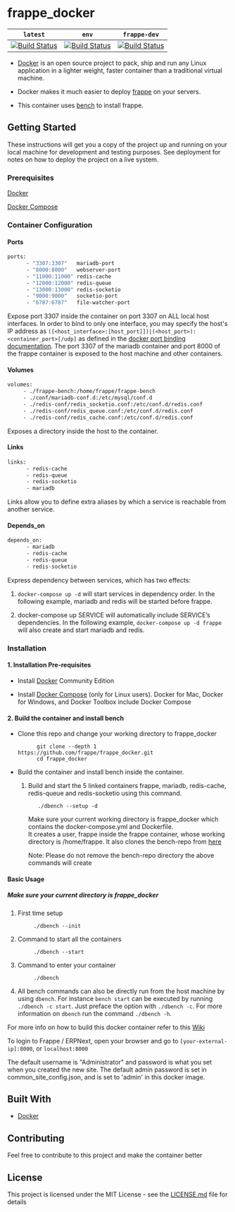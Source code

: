 # frappe_docker

| `latest` | `env` | `frappe-dev` |
|:--------:|:-----:|:------------:|
| [![Build Status](https://travis-ci.org/chabad360/frappe_docker.svg?branch=frappe)](https://travis-ci.org/frappe/frappe_docker) | [![Build Status](https://travis-ci.org/chabad360/frappe_docker.svg?branch=master)](https://travis-ci.org/frappe/frappe_docker) |[![Build Status](https://travis-ci.org/chabad360/frappe_docker.svg?branch=frappe-dev)](https://travis-ci.org/frappe/frappe_docker) |

- [Docker](https://docker.com/) is an open source project to pack, ship and run any Linux application in a lighter weight, faster container than a traditional virtual machine.

- Docker makes it much easier to deploy [frappe](https://github.com/frappe/frappe) on your servers.

- This container uses [bench](https://github.com/frappe/bench) to install frappe.

## Getting Started

These instructions will get you a copy of the project up and running on your local machine for development and testing purposes. See deployment for notes on how to deploy the project on a live system.

### Prerequisites

[Docker](https://www.docker.com/)

[Docker Compose](https://docs.docker.com/compose/overview/)

### Container Configuration

#### Ports

```bash
ports:
      - "3307:3307"   mariadb-port
      - "8000:8000"   webserver-port
      - "11000:11000" redis-cache
      - "12000:12000" redis-queue
      - "13000:13000" redis-socketio
      - "9000:9000"   socketio-port
      - "6787:6787"   file-watcher-port
```

Expose port 3307 inside the container on port 3307 on ALL local host interfaces. In order to bind to only one interface, you may specify the host's IP address as `([<host_interface>:[host_port]])|(<host_port>):<container_port>[/udp]` as defined in the [docker port binding documentation](http://docs.docker.com/userguide/dockerlinks/). The port 3307 of the mariadb container and port 8000 of the frappe container is exposed to the host machine and other containers.

#### Volumes

```bash
volumes:
     - ./frappe-bench:/home/frappe/frappe-bench
     - ./conf/mariadb-conf.d:/etc/mysql/conf.d
     - ./redis-conf/redis_socketio.conf:/etc/conf.d/redis.conf
     - ./redis-conf/redis_queue.conf:/etc/conf.d/redis.conf
     - ./redis-conf/redis_cache.conf:/etc/conf.d/redis.conf
```

Exposes a directory inside the host to the container.

#### Links

```bash
links:
      - redis-cache
      - redis-queue
      - redis-socketio
      - mariadb
```

Links allow you to define extra aliases by which a service is reachable from another service.

#### Depends_on

```bash
depends_on:
      - mariadb
      - redis-cache
      - redis-queue
      - redis-socketio
```

Express dependency between services, which has two effects:

1. `docker-compose up -d` will start services in dependency order. In the following example, mariadb and redis will be started before frappe.

2. docker-compose up SERVICE will automatically include SERVICE’s dependencies. In the following example, `docker-compose up -d frappe` will also create and start mariadb and redis.

### Installation

#### 1. Installation Pre-requisites

- Install [Docker](https://docs.docker.com/engine/installation) Community Edition

- Install [Docker Compose](https://docs.docker.com/compose/install/) (only for Linux users). Docker for Mac, Docker for Windows, and Docker Toolbox include Docker Compose

#### 2. Build the container and install bench

- Clone this repo and change your working directory to frappe_docker

            git clone --depth 1 https://github.com/frappe/frappe_docker.git
            cd frappe_docker

- Build the container and install bench inside the container.

  1. Build and start the 5 linked containers frappe, mariadb, redis-cache, redis-queue and redis-socketio using this command.

            ./dbench --setup -d

      Make sure your current working directory is frappe_docker which contains the docker-compose.yml and Dockerfile.  
      It creates a user, frappe inside the frappe container, whose working directory is /home/frappe. It also clones the bench-repo from [here](https://github.com/frappe/bench)

      Note: Please do not remove the bench-repo directory the above commands will create

#### Basic Usage

##### Make sure your current directory is frappe_docker

1. First time setup

            ./dbench --init

2. Command to start all the containers

            ./dbench --start

4. Command to enter your container  

            ./dbench

5. All bench commands can also be directly run from the host machine by using `dbench`. For instance `bench start` can be executed by running `./dbench -c start`. Just preface the option with `./dbench -c`. For more information on `dbench` run the command `./dbench -h`.

For more info on how to build this docker container refer to this [Wiki](https://github.com/chabad360/frappe_docker/wiki/Hitchhiker's-guide-to-building-this-frappe_docker-image)

To login to Frappe / ERPNext, open your browser and go to `[your-external-ip]:8000`, or `localhost:8000`

The default username is "Administrator" and password is what you set when you created the new site. The default admin password is set in common_site_config.json, and is set to 'admin' in this docker image.

## Built With

- [Docker](https://www.docker.com/)

## Contributing

Feel free to contribute to this project and make the container better

## License

This project is licensed under the MIT License - see the [LICENSE.md](LICENSE.md) file for details

